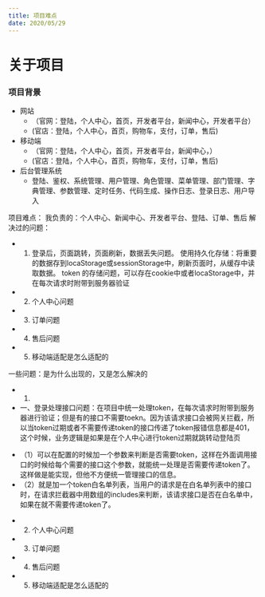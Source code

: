 ```yaml
---
title: 项目难点
date: 2020/05/29
---
```


# 关于项目
### 项目背景
+ 网站
  - （官网：登陆，个人中心，首页，开发者平台，新闻中心，开发者平台）
  -  (官店：登陆，个人中心，首页，购物车，支付，订单，售后)
+ 移动端
  - （官网：登陆，个人中心，首页，开发者平台，新闻中心，）
  -  (官店：登陆，个人中心，首页，购物车，支付，订单，售后)
+ 后台管理系统
  - 登陆、鉴权、系统管理、用户管理、角色管理、菜单管理、部门管理、字典管理、参数管理、定时任务、代码生成、操作日志、登录日志、用户导入

项目难点：
我负责的：个人中心、新闻中心、开发者平台、登陆、订单、售后
解决过的问题： 
+ 1. 登录后，页面跳转，页面刷新，数据丢失问题。
   使用持久化存储：将重要的数据存到locaStorage或sessionStorage中，刷新页面时，从缓存中读取数据。
   token 的存储问题，可以存在cookie中或者locaStorage中，并在每次请求时附带到服务器验证
+ 2. 个人中心问题
+ 3. 订单问题
+ 4. 售后问题
+ 5. 移动端适配是怎么适配的


一些问题：是为什么出现的，又是怎么解决的
+ 1. 
 + 一、登录处理接口问题：在项目中统一处理token，在每次请求时附带到服务器进行验证；但是有的接口不需要toekn。因为该请求接口会被网关拦截，所以当token过期或者不需要传递token的接口传递了token报错信息都是401，这个时候，业务逻辑是如果是在个人中心进行token过期就跳转动登陆页
  - （1）可以在配置的时候加一个参数来判断是否需要token，这样在外面调用接口的时候给每个需要的接口这个参数，就能统一处理是否需要传递token了。这样做是能实现，但他不方便统一管理接口的信息。
  - （2）就是加一个token白名单列表，当用户的请求是在白名单列表中的接口时，在请求拦截器中用数组的includes来判断，该请求接口是否在白名单中，如果在就不需要传递token了。
+ 2. 个人中心问题
+ 3. 订单问题
+ 4. 售后问题
+ 5. 移动端适配是怎么适配的

